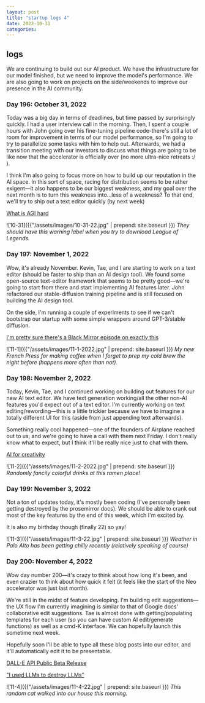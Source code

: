 ```yaml
---
layout: post
title: "startup logs 4"
date: 2022-10-31
categories:
---
```

## logs
We are continuing to build out our AI product. We have the infrastructure for our model finished, but we need to improve the model's performance. We are also going to work on projects on the side/weekends to improve our presence in the AI community.

### Day 196: October 31, 2022
Today was a big day in terms of deadlines, but time passed by surprisingly quickly. I had a user interview call in the morning. Then, I spent a couple hours with John going over his fine-tuning pipeline code-there's still a lot of room for improvement in terms of our model performance, so I'm going to try to parallelize some tasks with him to help out. Afterwards, we had a transition meeting with our investors to discuss what things are going to be like now that the accelerator is officially over (no more ultra-nice retreats :/ ).

I think I'm also going to focus more on how to build up our reputation in the AI space. In this sort of space, racing for distribution seems to be rather exigent—it also happens to be our biggest weakness, and my goal over the next month is to turn this weakness into...less of a weakness? To that end, we'll try to ship out a text editor quickly (by next week)

[What is AGI hard](https://lspace.swyx.io/p/agi-hard)

![10-31]({{"/assets/images/10-31-22.jpg" | prepend: site.baseurl }})
*They should have this warning label when you try to download League of Legends.*

### Day 197: November 1, 2022
Wow, it's already November. Kevin, Tae, and I are starting to work on a text editor (should be faster to ship than an AI design tool). We found some open-source text-editor framework that seems to be pretty good—we're going to start from there and start implementing AI features later. John refactored our stable-diffusion training pipeline and is still focused on building the AI design tool. 

On the side, I'm running a couple of experiments to see if we can't bootstrap our startup with some simple wrappers around GPT-3/stable diffusion.

[I'm pretty sure there's a Black Mirror episode on exactly this](https://twitter.com/dsiroker/status/1587415342896148480?s=20&t=P_pDHH7GSN0ff4wDruU5wQ)

![11-1]({{"/assets/images/11-1-2022.jpg" | prepend: site.baseurl }})
*My new French Press for making coffee when I forget to prep my cold brew the night before (happens more often than not).*

### Day 198: November 2, 2022
Today, Kevin, Tae, and I continued working on building out features for our new AI text editor. We have text generation working/all the other non-AI features you'd expect out of a text editor. I'm currently working on text editing/rewording—this is a little trickier because we have to imagine a totally different UI for this (aside from just appending text afterwards).

Something really cool happened—one of the founders of Airplane reached out to us, and we're going to have a call with them next Friday. I don't really know what to expect, but I think it'll be really nice just to chat with them.

[AI for creativity](https://twitter.com/anthilemoon/status/1587382500615245824?s=20&t=fVO2j3dPKRqBO0CbV-Kbpg)

![11-2]({{"/assets/images/11-2-2022.jpg" | prepend: site.baseurl }})
*Randomly fancily colorful drinks at this ramen place!*

### Day 199: November 3, 2022
Not a ton of updates today, it's mostly been coding (I've personally been getting destroyed by the prosemirror docs). We should be able to crank out most of the key features by the end of this week, which I'm excited by.

It is also my birthday though (finally 22) so yay!

![11-3]({{"/assets/images/11-3-22.jpg" | prepend: site.baseurl }})
*Weather in Palo Alto has been getting chilly recently (relatively speaking of course)*

### Day 200: November 4, 2022
Wow day number 200—it's crazy to think about how long it's been, and even crazier to think about how quick it felt (it feels like the start of the Neo accelerator was just last month).

We're still in the midst of feature developing. I'm building edit suggestions—the UX flow I'm currently imagining is similar to that of Google docs' collaborative edit suggestions. Tae is almost done with getting/populating templates for each user (so you can have custom AI edit/generate functions) as well as a cmd-K interface. We can hopefully launch this sometime next week.

Hopefully soon I'll be able to type all these blog posts into our editor, and it'll automatically edit it to be presentable.

[DALL-E API Public Beta Release](https://openai.com/blog/dall-e-api-now-available-in-public-beta/)

["I used LLMs to destroy LLMs"](https://arxiv.org/abs/2211.01910)

![11-4]({{"/assets/images/11-4-22.jpg" | prepend: site.baseurl }})
*This random cat walked into our house this morning.*